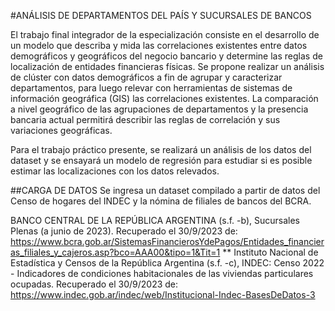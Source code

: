 #ANÁLISIS DE DEPARTAMENTOS DEL PAÍS Y SUCURSALES DE BANCOS

El trabajo final integrador de la especialización consiste en el desarrollo de un modelo que describa y mida las correlaciones existentes entre datos demográficos y geográficos del negocio bancario y determine las reglas de localización de entidades financieras físicas. Se propone realizar un análisis de clúster con datos demográficos a fin de agrupar y caracterizar departamentos, para luego relevar con herramientas de sistemas de información geográfica (GIS) las correlaciones existentes. La comparación a nivel geográfico de las agrupaciones de departamentos y la presencia bancaria actual permitirá describir las reglas de correlación y sus variaciones geográficas.

Para el trabajo práctico presente, se realizará un análisis de los datos del dataset y se ensayará un modelo de regresión para estudiar si es posible estimar las localizaciones con los datos relevados.

##CARGA DE DATOS
Se ingresa un dataset compilado a partir de datos del Censo de hogares del INDEC y la nómina de filiales de bancos del BCRA.

BANCO CENTRAL DE LA REPÚBLICA ARGENTINA (s.f. -b), Sucursales Plenas (a junio de 2023). Recuperado el 30/9/2023 de: https://www.bcra.gob.ar/SistemasFinancierosYdePagos/Entidades_financieras_filiales_y_cajeros.asp?bco=AAA00&tipo=1&Tit=1
** Instituto Nacional de Estadística y Censos de la República Argentina (s.f. -c), INDEC: Censo 2022 - Indicadores de condiciones habitacionales de las viviendas particulares ocupadas. Recuperado el 30/9/2023 de: https://www.indec.gob.ar/indec/web/Institucional-Indec-BasesDeDatos-3
